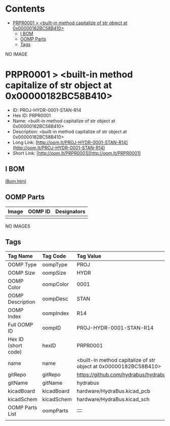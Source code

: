 



Contents
========

* [PRPR0001 > <built-in method capitalize of str object at 0x00000182BC58B410>](#prpr0001--built-in-method-capitalize-of-str-object-at-0x00000182bc58b410)
	* [I BOM](#i-bom)
	* [OOMP Parts](#oomp-parts)
	* [Tags](#tags)
  
NO IMAGE  
# PRPR0001 > <built-in method capitalize of str object at 0x00000182BC58B410>

- ID: PROJ-HYDR-0001-STAN-R14
- Hex ID: PRPR0001
- Name: <built-in method capitalize of str object at 0x00000182BC58B410>
- Description: <built-in method capitalize of str object at 0x00000182BC58B410>
- Long Link: [http://oom.lt/PROJ-HYDR-0001-STAN-R14](http://oom.lt/PROJ-HYDR-0001-STAN-R14)
- Short Link: [http://oom.lt/PRPR0001](http://oom.lt/PRPR0001)

## I BOM
  
[iBom.html](https://htmlpreview.github.io/?https://github.com/oomlout/oomlout_OOMP_projects_V2/blob/main/PROJ/HYDR/0001/STAN/R14/ibom.html)
## OOMP Parts
  

|Image|OOMP ID|Designators|
| :--- | :--- | :--- |
||||
  
NO IMAGES  
## Tags
  

|Tag Name|Tag Code|Tag Value|
| :--- | :--- | :--- |
|OOMP Type|oompType|PROJ|
|OOMP Size|oompSize|HYDR|
|OOMP Color|oompColor|0001|
|OOMP Description|oompDesc|STAN|
|OOMP Index|oompIndex|R14|
|Full OOMP ID|oompID|PROJ-HYDR-0001-STAN-R14|
|Hex ID (short code)|hexID|PRPR0001|
|name|name|<built-in method capitalize of str object at 0x00000182BC58B410>|
|gitRepo|gitRepo|https://github.com/hydrabus/hydrabus|
|gitName|gitName|hydrabus|
|kicadBoard|kicadBoard|hardware/HydraBus.kicad_pcb|
|kicadSchem|kicadSchem|hardware/HydraBus.kicad_sch|
|OOMP Parts List|oompParts|<table><tr><td></td></tr></table>|
||||
